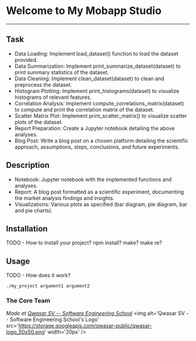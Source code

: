 # Welcome to My Mobapp Studio
***

## Task
- Data Loading: Implement load_dataset() function to load the dataset provided.
- Data Summarization: Implement print_summarize_dataset(dataset) to print summary statistics of the dataset.
- Data Cleaning: Implement clean_dataset(dataset) to clean and preprocess the dataset.
- Histogram Plotting: Implement print_histograms(dataset) to visualize histograms of relevant features.
- Correlation Analysis: Implement compute_correlations_matrix(dataset) to compute and print the correlation matrix of the dataset.
- Scatter Matrix Plot: Implement print_scatter_matrix() to visualize scatter plots of the dataset.
- Report Preparation: Create a Jupyter notebook detailing the above analyses.
- Blog Post: Write a blog post on a chosen platform detailing the scientific approach, assumptions, steps, conclusions, and future experiments.

## Description
- Notebook: Jupyter notebook with the implemented functions and analyses.
- Report: A blog post formatted as a scientific experiment, documenting the market analysis findings and insights.
- Visualizations: Various plots as specified (bar diagram, pie diagram, bar and pie charts).

## Installation
TODO - How to install your project? npm install? make? make re?

## Usage
TODO - How does it work?
```
./my_project argument1 argument2
```

### The Core Team


<span><i>Made at <a href='https://qwasar.io'>Qwasar SV -- Software Engineering School</a></i></span>
<span><img alt='Qwasar SV -- Software Engineering School's Logo' src='https://storage.googleapis.com/qwasar-public/qwasar-logo_50x50.png' width='20px' /></span>
